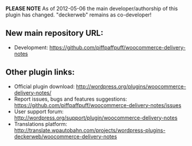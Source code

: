 **PLEASE NOTE** As of 2012-05-06 the main developer/authorship of this plugin has changed. "deckerweb" remains as co-developer!

## New main repository URL:

* Development: https://github.com/piffpaffpuff/woocommerce-delivery-notes

## Other plugin links:

* Official plugin download: http://wordpress.org/plugins/woocommerce-delivery-notes/
* Report issues, bugs and features suggestions: https://github.com/piffpaffpuff/woocommerce-delivery-notes/issues
* User support forum: http://wordpress.org/support/plugin/woocommerce-delivery-notes
* Translations platform: http://translate.wpautobahn.com/projects/wordpress-plugins-deckerweb/woocommerce-delivery-notes
